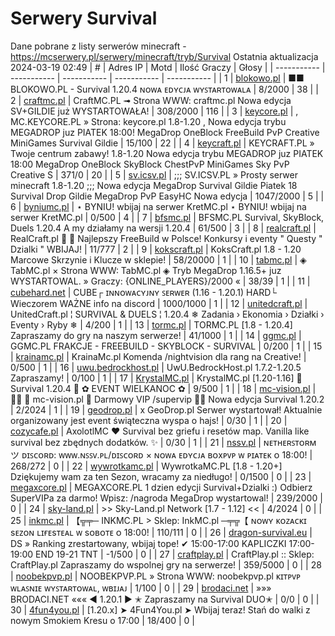 
# Serwery Survival
Dane pobrane z listy serwerów minecraft - https://mcserwery.pl/serwery/minecraft/tryb/Survival
Ostatnia aktualizacja 2024-03-19 02:49
| # | Adres IP | Motd | Ilość Graczy | Głosy |
| ----------- | ----------- | ----------- | ----------- | ----------- |
| 1 | 	[blokowo.pl](https://mcserwery.pl/serwery/minecraft/98/) | ■■ BLOKOWO.PL - Survival 1.20.4 ɴᴏᴡᴀ ᴇᴅʏᴄᴊᴀ ᴡʏꜱᴛᴀʀᴛᴏᴡᴀʟᴀ | 8/2000 | 38 |
| 2 | 	[craftmc.pl](https://mcserwery.pl/serwery/minecraft/87/) | CraftMC.PL ➟ Strona WWW: craftmc.pl Nowa edycja SV+GILDIE już WYSTARTOWAŁA! | 308/2000 | 116 |
| 3 | 	[keycore.pl](https://mcserwery.pl/serwery/minecraft/252/) | , MC.KEYCORE.PL » Strona: keycore.pl 1.8-1.20 , Nowa edycja trybu MEGADROP juz PIATEK 18:00! MegaDrop OneBlock FreeBuild PvP Creative MiniGames Survival Gildie  | 15/100 | 22 |
| 4 | 	[keycraft.pl](https://mcserwery.pl/serwery/minecraft/255/) | KEYCRAFT.PL » Twoje centrum zabawy! 1.8-1.20 Nowa edycja trybu MEGADROP juz PIATEK 18:00 MegaDrop  OneBlock  SkyBlock  ChestPvP  MiniGames  Sky PvP  Creative  S | 371/0 | 20 |
| 5 | 	[sv.icsv.pl](https://mcserwery.pl/serwery/minecraft/261/) | ;;; SV.ICSV.PL » Prosty serwer minecraft 1.8-1.20 ;;; Nowa edycja MegaDrop Survival Gildie Piatek 18  Survival  Drop  Gildie  MegaDrop  PvP  EasyHC  Nowa edycja | 1047/2000 | 5 |
| 6 | 	[byniumc.pl](https://mcserwery.pl/serwery/minecraft/157/) | ⋆ BYNIU! wbijaj na serwer KretMC.pl ⋆ BYNIU! wbijaj na serwer KretMC.pl | 0/500 | 4 |
| 7 | 	[bfsmc.pl](https://mcserwery.pl/serwery/minecraft/2/) | BFSMC.PL  Survival, SkyBlock, Duels  1.20.4 A my działamy na wersji 1.20.4 | 61/500 | 3 |
| 8 | 	[realcraft.pl](https://mcserwery.pl/serwery/minecraft/63/) | RealCraft.pl   Najlepszy FreeBuild w Polsce! Konkursy i eventy " Questy " Dzialki " WBIJAJ! | 11/777 | 2 |
| 9 | 	[kokscraft.pl](https://mcserwery.pl/serwery/minecraft/1/) | KoksCraft.pl 1.8 - 1.20 Marcowe Skrzynie i Klucze w sklepie! | 58/20000 | 1 |
| 10 | 	[tabmc.pl](https://mcserwery.pl/serwery/minecraft/3/) | ◈ TabMC.pl × Strona WWW: TabMC.pl  ◈ Tryb MegaDrop 1.16.5+ juz WYSTARTOWAL. » Graczy: {ONLINE_PLAYERS}/2000 « | 38/39 | 1 |
| 11 | 	[cubehard.net](https://mcserwery.pl/serwery/minecraft/10/) | CUBE┌ ɪɴɴᴏᴡᴀᴄʏᴊɴʏ ꜱᴇʀᴡᴇʀ (1.16 - 1.20.1) HARD└ Wieczorem WAŻNE info na discord | 1000/1000 | 1 |
| 12 | 	[unitedcraft.pl](https://mcserwery.pl/serwery/minecraft/11/) | UnitedCraft.pl ¦ SURVIVAL & DUELS ¦ 1.20.4 ❄ Zadania › Ekonomia › Działki › Eventy › Ryby ❄ | 4/200 | 1 |
| 13 | 	[tormc.pl](https://mcserwery.pl/serwery/minecraft/35/) | TORMC.PL [1.8 - 1.20.4] Zapraszamy do gry na naszym serwerze! | 41/1000 | 1 |
| 14 | 	[ggmc.pl](https://mcserwery.pl/serwery/minecraft/38/) | GGMC.PL  FRAKCJE - FREEBUILD - SKYBLOCK - SURVIVAL | 0/200 | 1 |
| 15 | 	[krainamc.pl](https://mcserwery.pl/serwery/minecraft/39/) | KrainaMc.pl  Komenda /nightvision dla rang na Creative! | 0/500 | 1 |
| 16 | 	[uwu.bedrockhost.pl](https://mcserwery.pl/serwery/minecraft/101/) | UwU.BedrockHost.pl  1.7.2-1.20.5 Zapraszamy! | 0/100 | 1 |
| 17 | 	[KrystalMC.pl](https://mcserwery.pl/serwery/minecraft/202/) | KrystalMC.pl [1.20-1.16]  ⛏ Survival 1.20.4 ⛏  ✿ EVENT WIELKANOC ✿ | 9/500 | 1 |
| 18 | 	[mc-vision.pl](https://mcserwery.pl/serwery/minecraft/211/) |   mc-vision.pl  Darmowy VIP /supervip   Nowa edycja Survival 1.20.2  | 2/2024 | 1 |
| 19 | 	[geodrop.pl](https://mcserwery.pl/serwery/minecraft/217/) | x GeoDrop.pl Serwer wystartował! Aktualnie organizowany jest event świąteczna wyspa o hajs! | 0/30 | 1 |
| 20 | 	[cozycafe.pl](https://mcserwery.pl/serwery/minecraft/250/) | AxolotlMC ❤ Survival bez griefu i resetów map. Vanilla like survival bez zbędnych dodatków. ✨ | 0/30 | 1 |
| 21 | 	[nssv.pl](https://mcserwery.pl/serwery/minecraft/4/) | ɴᴇᴛʜᴇʀꜱᴛᴏʀᴍ ツ ᴅɪꜱᴄᴏʀᴅ: ᴡᴡᴡ.ɴꜱꜱᴠ.ᴘʟ/ᴅɪꜱᴄᴏʀᴅ × ɴᴏᴡᴀ ᴇᴅʏᴄᴊᴀ ʙᴏxᴘᴠᴘ ᴡ ᴘɪᴀᴛᴇᴋ ᴏ 18:00! | 268/272 | 0 |
| 22 | 	[wywrotkamc.pl](https://mcserwery.pl/serwery/minecraft/6/) | WywrotkaMC.PL [1.8 - 1.20+] Dziękujemy wam za ten Sezon, wracamy za niedługo! | 0/1500 | 0 |
| 23 | 	[megaxcore.pl](https://mcserwery.pl/serwery/minecraft/7/) | MEGAXCORE.PL 1 dzien edycji Survival+Dzialki :) Odbierz SuperVIPa za darmo! Wpisz: /nagroda  MegaDrop wystartowal! | 239/2000 | 0 |
| 24 | 	[sky-land.pl](https://mcserwery.pl/serwery/minecraft/8/) | >> Sky-Land.pl Network [1.7 - 1.12] << | 4/2024 | 0 |
| 25 | 	[inkmc.pl](https://mcserwery.pl/serwery/minecraft/15/) | 【╦╤─ INKMC.PL > Sklep: InkMC.pl  ─╤╦【 ɴᴏᴡʏ ᴋᴏᴢᴀᴄᴋɪ sᴇᴢᴏɴ ʟɪғᴇsᴛᴇᴀʟ ᴡ sᴏʙᴏᴛᴇ ᴏ 18:00! | 110/111 | 0 |
| 26 | 	[dragon-survival.eu](https://mcserwery.pl/serwery/minecraft/19/) |  DS » Ranking zrestartowany, wbijaj tope! ✔ 15:00-17:00 KAPLICZKI 17:00-19:00 END 19-21 TNT | -1/500 | 0 |
| 27 | 	[craftplay.pl](https://mcserwery.pl/serwery/minecraft/25/) | CraftPlay.pl :: Sklep: CraftPlay.pl Zapraszamy do wspolnej gry na serwerze! | 359/5000 | 0 |
| 28 | 	[noobekpvp.pl](https://mcserwery.pl/serwery/minecraft/28/) | NOOBEKPVP.PL » Strona WWW: noobekpvp.pl ᴋɪᴛᴘᴠᴘ ᴡʟᴀꜱɴɪᴇ ᴡʏꜱᴛᴀʀᴛᴏᴡᴀʟ, ᴡʙɪᴊᴀᴊ | 1/100 | 0 |
| 29 | 	[brodaci.net](https://mcserwery.pl/serwery/minecraft/30/) | »»» BRODACI.NET ««« ◄ 1.20.1 ►  ✭ Zapraszamy na Survival DUO✭ | 0/0 | 0 |
| 30 | 	[4fun4you.pl](https://mcserwery.pl/serwery/minecraft/31/) | [1.20.x] ➤ 4Fun4You.pl ➤ Wbijaj teraz!  Stań do walki z nowym Smokiem Kresu o 17:00 | 18/400 | 0 |
